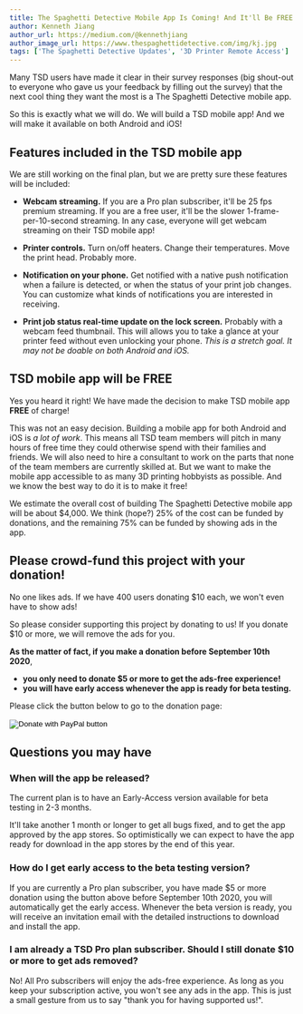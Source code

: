 ```yaml
---
title: The Spaghetti Detective Mobile App Is Coming! And It'll Be FREE!
author: Kenneth Jiang
author_url: https://medium.com/@kennethjiang
author_image_url: https://www.thespaghettidetective.com/img/kj.jpg
tags: ['The Spaghetti Detective Updates', '3D Printer Remote Access']
---
```


Many TSD users have made it clear in their survey responses (big shout-out to everyone who gave us your feedback by filling out the survey) that the next cool thing they want the most is a The Spaghetti Detective mobile app.

So this is exactly what we will do. We will build a TSD mobile app! And we will make it available on both Android and iOS!

## Features included in the TSD mobile app

<!--truncate-->

We are still working on the final plan, but we are pretty sure these features will be included:

* **Webcam streaming.** If you are a Pro plan subscriber, it'll be 25 fps premium streaming. If you are a free user, it'll be the slower 1-frame-per-10-second streaming. In any case, everyone will get webcam streaming on their TSD mobile app!

* **Printer controls.** Turn on/off heaters. Change their temperatures. Move the print head. Probably more.

* **Notification on your phone.** Get notified with a native push notification when a failure is detected, or when the status of your print job changes. You can customize what kinds of notifications you are interested in receiving.

* **Print job status real-time update on the lock screen.** Probably with a webcam feed thumbnail. This will allows you to take a glance at your printer feed without even unlocking your phone. *This is a stretch goal. It may not be doable on both Android and iOS.*

## TSD mobile app will be FREE

Yes you heard it right! We have made the decision to make TSD mobile app **FREE** of charge!

This was not an easy decision. Building a mobile app for both Android and iOS is *a lot of work*. This means all TSD team members will pitch in many hours of free time they could otherwise spend with their families and friends. We will also need to hire a consultant to work on the parts that none of the team members are currently skilled at. But we want to make the mobile app accessible to as many 3D printing hobbyists as possible. And we know the best way to do it is to make it free!

We estimate the overall cost of building The Spaghetti Detective mobile app will be about $4,000. We think (hope?) 25% of the cost can be funded by donations, and the remaining 75% can be funded by showing ads in the app.

## Please crowd-fund this project with your donation!

No one likes ads. If we have 400 users donating $10 each, we won't even have to show ads!

So please consider supporting this project by donating to us! If you donate $10 or more, we will remove the ads for you.

**As the matter of fact, if you make a donation before September 10th 2020**,

* **you only need to donate $5 or more to get the ads-free experience!**
* **you will have early access whenever the app is ready for beta testing.**

Please click the button below to go to the donation page:

<form action="https://www.paypal.com/cgi-bin/webscr" method="post" target="_top">
<input type="hidden" name="cmd" value="_s-xclick" />
<input type="hidden" name="hosted_button_id" value="RJV38NNCH3TKG" />
<input type="image" src="https://www.paypalobjects.com/en_US/i/btn/btn_donateCC_LG.gif" border="0" name="submit" title="PayPal - The safer, easier way to pay online!" alt="Donate with PayPal button" />
<img alt="" border="0" src="https://www.paypal.com/en_US/i/scr/pixel.gif" width="1" height="1" />
</form>

## Questions you may have

### When will the app be released?

The current plan is to have an Early-Access version available for beta testing in 2-3 months.   

It'll take another 1 month or longer to get all bugs fixed, and to get the app approved by the app stores. So optimistically we can expect to have the app ready for download in the app stores by the end of this year.

### How do I get early access to the beta testing version?

If you are currently a Pro plan subscriber, you have made $5 or more donation using the button above before September 10th 2020, you will automatically get the early access. Whenever the beta version is ready, you will receive an invitation email with the detailed instructions to download and install the app.

### I am already a TSD Pro plan subscriber. Should I still donate $10 or more to get ads removed?

No! All Pro subscribers will enjoy the ads-free experience. As long as you keep your subscription active, you won't see any ads in the app. This is just a small gesture from us to say "thank you for having supported us!".

